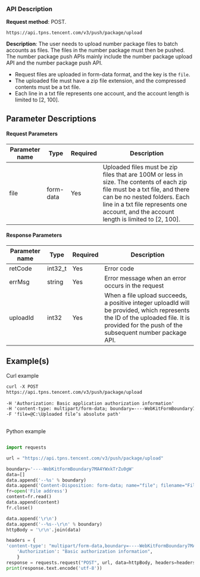 ### API Description
**Request method**: POST.
``` POST   
https://api.tpns.tencent.com/v3/push/package/upload
```
**Description**: The user needs to upload number package files to batch accounts as files. The files in the number package must then be pushed. The number package push APIs mainly include the number package upload API and the number package push API.





>
- Request files are uploaded in form-data format, and the key is the `file`.
- The uploaded file must have a zip file extension, and the compressed contents must be a txt file.
- Each line in a txt file represents one account, and the account length is limited to [2, 100].

## Parameter Descriptions

#### Request Parameters  

| Parameter name | Type | Required | Description |
| --- | --- | --- | --- |
| file  | form-data  | Yes  | Uploaded files must be zip files that are 100M or less in size. The contents of each zip file must be a txt file, and there can be no nested folders. Each line in a txt file represents one account, and the account length is limited to [2, 100].

#### Response Parameters

| Parameter name | Type | Required | Description |
| --- | --- | --- | --- |
| retCode   | int32\_t   | Yes   | Error code   |
| errMsg   | string   | Yes   | Error message when an error occurs in the request   |
| uploadId    | int32   | Yes   | When a file upload succeeds, a positive integer uploadId will be provided, which represents the ID of the uploaded file. It is provided for the push of the subsequent number package API.   |


## Example(s)


Curl example
```xml
curl -X POST 
https://api.tpns.tencent.com/v3/push/package/upload 
   
-H 'Authorization: Basic application authorization information' 
-H 'content-type: multipart/form-data; boundary=----WebKitFormBoundary7MA4YWxkTrZu0gW' 
-F 'file=@C:\Uploaded file’s absolute path'
  
```

Python example
```python

import requests

url = "https://api.tpns.tencent.com/v3/push/package/upload"

boundary='----WebKitFormBoundary7MA4YWxkTrZu0gW'
data=[]
data.append('--%s' % boundary)
data.append('Content-Disposition: form-data; name="file"; filename="File name"\r\n')
fr=open('File address')
content=fr.read()
data.append(content)
fr.close()

data.append('\r\n')
data.append('--%s--\r\n' % boundary)
httpBody = '\r\n'.join(data)

headers = {
'content-type': "multipart/form-data,boundary=----WebKitFormBoundary7MA4YWxkTrZu0gW",
    'Authorization': "Basic authorization information",
    }
response = requests.request("POST", url, data=httpBody, headers=headers, verify=False)
print(response.text.encode('utf-8'))

```






